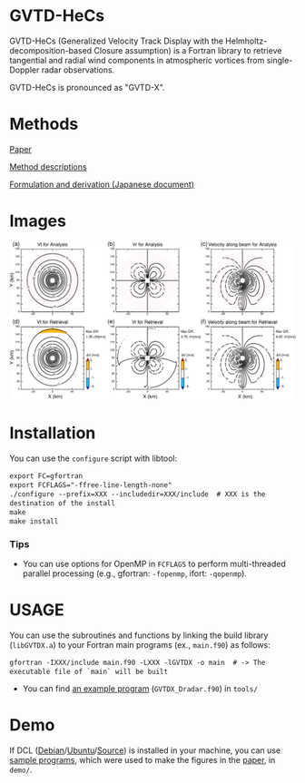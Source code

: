 <!--# ToRMHOWe (ともえ)
ToRMHOWe (Tropical-cyclone circulation Retrieval Method based on the Helmholtz decomposition from Observation of single-Doppler Weather radars) is a Fortran library to retrieve tangential and radial wind components in atmospheric vortices from single-Doppler radar observations. 

ToRMHOWe is pronounced as "To-Moe" and written as 鞆絵 or 巴 in Chinese characters, which is come from a Japanese traditional pattern. 
-->
# GVTD-HeCs
GVTD-HeCs (Generalized Velocity Track Display with the Helmholtz-decomposition-based Closure assumption) is a Fortran library to retrieve tangential and radial wind components in atmospheric vortices from single-Doppler radar observations. 

GVTD-HeCs is pronounced as "GVTD-X". 


# Methods
[Paper](https://doi.org/)

[Method descriptions](https://tomonori-93.github.io/GVTD-HeCs/ford-doc/index.html)

[Formulation and derivation (Japanese document)](doc/formulation.pdf)

# Images
![Test Image 1](image/image1.png)


# Installation
You can use the `configure` script with libtool: 
```
export FC=gfortran
export FCFLAGS="-ffree-line-length-none"
./configure --prefix=XXX --includedir=XXX/include  # XXX is the destination of the install
make
make install
```

### Tips
* You can use options for OpenMP in `FCFLAGS` to perform multi-threaded parallel processing (e.g., gfortran: `-fopenmp`, ifort: `-qopenmp`). 


# USAGE
You can use the subroutines and functions by linking the build library (`libGVTDX.a`) to your Fortran main programs (ex., `main.f90`) as follows: 
```
gfortran -IXXX/include main.f90 -LXXX -lGVTDX -o main  # -> The executable file of `main` will be built
```
* You can find [an example program](tools/GVTDX_Dradar.md) (`GVTDX_Dradar.f90`) in `tools/`


# Demo
If DCL ([Debian](http://www.gfd-dennou.org/arch/cc-env/debian-dennou/index.htm.en)/[Ubuntu](http://www.gfd-dennou.org/arch/cc-env/ubuntu-dennou/index.htm.en)/[Source](https://www.gfd-dennou.org/arch/dcl/)) is installed in your machine, you can use [sample programs](demo/sample.md), which were used to make the figures in the [paper](https://doi.org/), in `demo/`.

